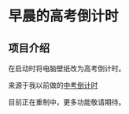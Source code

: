# 早晨的高考倒计时

## 项目介绍

在启动时将电脑壁纸改为高考倒计时。

来源于我以前做的[中考倒计时](https://github.com/Zao-chen/Countdown)

目前正在重制中，更多功能敬请期待。
